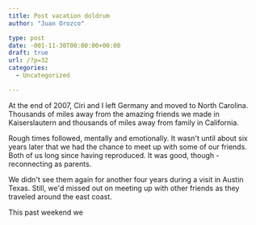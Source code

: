 ```yaml
---
title: Post vacation doldrum
author: "Juan Orozco" 

type: post
date: -001-11-30T00:00:00+00:00
draft: true
url: /?p=32
categories:
  - Uncategorized

---
```

At the end of 2007, Ciri and I left Germany and moved to North Carolina. Thousands of miles away from the amazing friends we made in Kaiserslautern and thousands of miles away from family in California.

Rough times followed, mentally and emotionally. It wasn't until about six years later that we had the chance to meet up with some of our friends. Both of us long since having reproduced. It was good, though - reconnecting as parents.

We didn't see them again for another four years during a visit in Austin Texas. Still, we'd missed out on meeting up with other friends as they traveled around the east coast.

This past weekend we